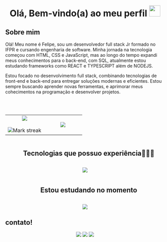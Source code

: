 
<h1 align="center"><b>Olá, Bem-vindo(a) ao meu perfil  </b><img src="https://media.giphy.com/media/hvRJCLFzcasrR4ia7z/giphy.gif" width="35"></h1>
	
## **Sobre mim**

Olá! Meu nome é Felipe, sou um desenvolvedor full stack Jr formado no IFPR e cursando engenharia de software. Minha jornada na tecnologia começou com HTML, CSS e JavaScript, mas ao longo do tempo expandi meus conhecimentos para o back-end, com SQL, atualmente estou estudando frameworks como REACT e TYPESCRIPT além de NODEJS.

Estou focado no desenvolvimento full stack, combinando tecnologias de front-end e back-end para entregar soluções modernas e eficientes. Estou sempre buscando aprender novas ferramentas, e aprimorar meus cohecimentos na programação e desenvolver projetos.</p>
 
<br><br>

<p align="center">
<table align="center">
<tr border="none">
<td width="50%" align="center">
  
  <img  align="center"  src="https://github-readme-stats.vercel.app/api?username=felipesoaresdeoliveira&theme=dark&show_icons=true&count_private=true" />
  <br></br>
  <img  title="🔥 Get streak stats for your profile at git.io/streak-stats" alt="Mark streak" src="https://github-readme-streak-stats.herokuapp.com/?user=felipesoaresdeoliveira&theme=dark&hide_border=false" /> 
</td>

<td width="50%" align="center">

  <img  align="center"  src="https://github-readme-stats.anuraghazra1.vercel.app/api/top-langs/?username=felipesoaresdeoliveira&theme=dark&hide_border=false&no-bg=true&no-frame=true&langs_count=10"/>
  
  </td>
</tr>
</table>

</p>        

<div id="user-content-toc">
  <ul align="center">
    <summary><h2 style="display: inline-block">Tecnologias que possuo experiência👨🏻‍💻</h2></summary>
  </ul>
</div>
<p align="center">
  <a href="https://skillicons.dev">
    <img src="https://skillicons.dev/icons?i=html,css,js,git,github,postgres,java,php&perline=14" />
  </a>
</p>
<div id="user-content-toc">
  <ul align="center">
    <summary><h2 style="display: inline-block">Estou estudando no momento</h2></summary>
  </ul>
</div>
<p align="center">
  <a href="https://skillicons.dev">
    <img src="https://skillicons.dev/icons?i=react,python,js&perline=14" />
  </a>
</p>

## <b align="center">contato!</b>
<div align="center">
  <a href="https://www.instagram.com/felipesoares_03/" target="_blank"><img src="https://img.shields.io/badge/-Instagram-%23E4405F?style=for-the-badge&logo=instagram&logoColor=white" target="_blank"></a>
  <a href=https://www.linkedin.com/in/felipesoares03/" target="_blank"><img src="https://img.shields.io/badge/-LinkedIn-%230077B5?style=for-the-badge&logo=linkedin&logoColor=white" target="_blank"></a> 
  <a href="mailto:felipesoaresdeoliveira206@gmail.com"><img src="https://img.shields.io/badge/-Gmail-%23333?style=for-the-badge&logo=gmail&logoColor=white" target="_blank"></a>
</div>



